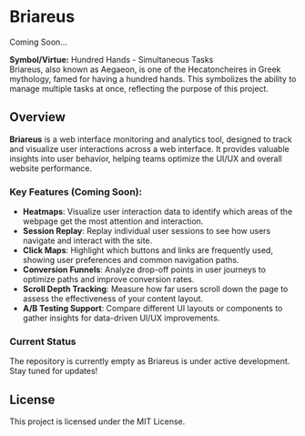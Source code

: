# Briareus
Coming Soon...

**Symbol/Virtue:** Hundred Hands - Simultaneous Tasks  
Briareus, also known as Aegaeon, is one of the Hecatoncheires in Greek mythology, famed for having a hundred hands. This symbolizes the ability to manage multiple tasks at once, reflecting the purpose of this project.

## Overview

**Briareus** is a web interface monitoring and analytics tool, designed to track and visualize user interactions across a web interface. It provides valuable insights into user behavior, helping teams optimize the UI/UX and overall website performance.

### Key Features (Coming Soon):
- **Heatmaps**: Visualize user interaction data to identify which areas of the webpage get the most attention and interaction.
- **Session Replay**: Replay individual user sessions to see how users navigate and interact with the site.
- **Click Maps**: Highlight which buttons and links are frequently used, showing user preferences and common navigation paths.
- **Conversion Funnels**: Analyze drop-off points in user journeys to optimize paths and improve conversion rates.
- **Scroll Depth Tracking**: Measure how far users scroll down the page to assess the effectiveness of your content layout.
- **A/B Testing Support**: Compare different UI layouts or components to gather insights for data-driven UI/UX improvements.

### Current Status
The repository is currently empty as Briareus is under active development. Stay tuned for updates!

## License

This project is licensed under the MIT License.